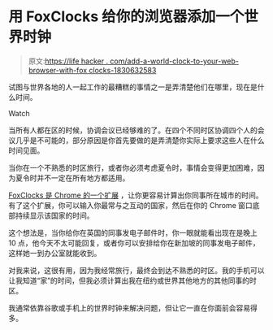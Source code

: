 # 用 FoxClocks 给你的浏览器添加一个世界时钟

> 原文:[https://life hacker . com/add-a-world-clock-to-your-web-browser-with-fox clocks-1830632583](https://lifehacker.com/add-a-world-clock-to-your-web-browser-with-foxclocks-1830632583)

试图与世界各地的人一起工作的最糟糕的事情之一是弄清楚他们在哪里，现在是什么时间。

Watch

当所有人都在区的时候，协调会议已经够难的了。在四个不同时区协调四个人的会议几乎是不可能的，部分原因是你首先要做的是弄清楚你实际上要求这些人在什么时间见面。

当你在一个不熟悉的时区旅行，或者你必须考虑夏令时，事情会变得更加困难，因为夏令时并不一定在所有地方都适用。

[FoxClocks 是 Chrome 的一个扩展](https://chrome.google.com/webstore/detail/foxclocks/obcbigljfpgappaaofailjjoabiikckk?hl=en) ，让你更容易计算出你同事所在城市的时间。有了这个扩展，你可以输入你最常与之互动的国家，然后在你的 Chrome 窗口底部持续显示该国家的时间。

这个想法是，当你给你在英国的同事发电子邮件时，你一眼就能看出现在是晚上 10 点，他今天不太可能回复，或者你可以安排给你在新加坡的同事发电子邮件，这样她一到办公室就能收到。

对我来说，这很有用，因为我经常旅行，最终会到达不熟悉的时区。我的手机可以让我知道“家”的时间，但我必须计算出我在纽约或世界其他地方的其他同事的时区。

我通常依靠谷歌或手机上的世界时钟来解决问题，但让它一直在你面前会容易得多。